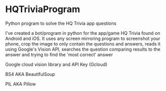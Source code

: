 # HQTriviaProgram
Python program to solve the HQ Trivia app questions

I've created a bot/program in python for the app/game HQ Trivia found on Android and iOS.
It uses any screen mirroring program to screenshot your phone, crop the image to only contain the questions and answers, 
reads it using Google's Vision API, searches the question comparing results to the answer and 
trying to find the 'most correct' answer

Google cloud vision library and API Key (Gcloud)

BS4 AKA BeautifulSoup

PIL AKA Pillow
